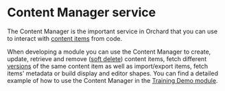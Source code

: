 # Content Manager service



The Content Manager is the important service in Orchard that you can use to interact with [content items](ContentItem) from code.

When developing a module you can use the Content Manager to create, update, retrieve and remove ([soft delete](Versioning)) content items, fetch different [versions](Versioning) of the same content item as well as import/export items, fetch items' metadata or build display and editor shapes. You can find a detailed example of how to use the Content Manager in the [Training Demo module](https://github.com/Lombiq/Orchard-Training-Demo-Module/blob/dev-orchard-1/Controllers/ContentsAdminController.cs).